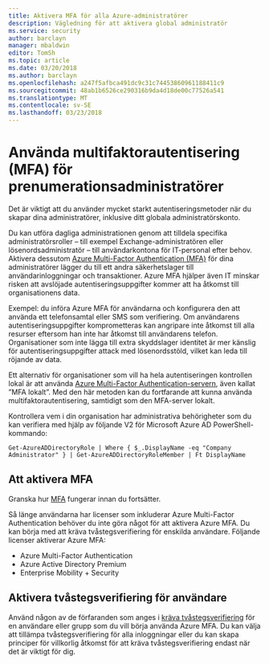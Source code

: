 ```yaml
---
title: Aktivera MFA för alla Azure-administratörer
description: Vägledning för att aktivera global administratör
ms.service: security
author: barclayn
manager: mbaldwin
editor: TomSh
ms.topic: article
ms.date: 03/20/2018
ms.author: barclayn
ms.openlocfilehash: a247f5afbca491dc9c31c74453860961188411c9
ms.sourcegitcommit: 48ab1b6526ce290316b9da4d18de00c77526a541
ms.translationtype: MT
ms.contentlocale: sv-SE
ms.lasthandoff: 03/23/2018
---
```

# <a name="enforce-multi-factor-authentication-mfa-for-subscription-administrators"></a>Använda multifaktorautentisering (MFA) för prenumerationsadministratörer

Det är viktigt att du använder mycket starkt autentiseringsmetoder när du skapar dina administratörer, inklusive ditt globala administratörskonto.

Du kan utföra dagliga administrationen genom att tilldela specifika administratörsroller – till exempel Exchange-administratören eller lösenordsadministratör – till användarkontona för IT-personal efter behov.
Aktivera dessutom [Azure Multi-Factor Authentication (MFA)](https://docs.microsoft.com/azure/multi-factor-authentication/multi-factor-authentication) för dina administratörer lägger du till ett andra säkerhetslager till användarinloggningar och transaktioner. Azure MFA hjälper även IT minskar risken att avslöjade autentiseringsuppgifter kommer att ha åtkomst till organisationens data.

Exempel: du införa Azure MFA för användarna och konfigurera den att använda ett telefonsamtal eller SMS som verifiering. Om användarens autentiseringsuppgifter komprometteras kan angripare inte åtkomst till alla resurser eftersom han inte har åtkomst till användarens telefon. Organisationer som inte lägga till extra skyddslager identitet är mer känslig för autentiseringsuppgifter attack med lösenordsstöld, vilket kan leda till röjande av data.

Ett alternativ för organisationer som vill ha hela autentiseringen kontrollen lokal är att använda [Azure Multi-Factor Authentication-servern](https://docs.microsoft.com/en-us/azure/multi-factor-authentication/multi-factor-authentication-get-started-server), även kallat ”MFA lokalt”. Med den här metoden kan du fortfarande att kunna använda multifaktorautentisering, samtidigt som den MFA-server lokalt.

Kontrollera vem i din organisation har administrativa behörigheter som du kan verifiera med hjälp av följande V2 för Microsoft Azure AD PowerShell-kommando:

```azurepowershell-interactive
Get-AzureADDirectoryRole | Where { $_.DisplayName -eq "Company Administrator" } | Get-AzureADDirectoryRoleMember | Ft DisplayName
```

## <a name="enabling-mfa"></a>Att aktivera MFA

Granska hur [MFA](https://docs.microsoft.com/en-us/azure/multi-factor-authentication/multi-factor-authentication-whats-next) fungerar innan du fortsätter.

Så länge användarna har licenser som inkluderar Azure Multi-Factor Authentication behöver du inte göra något för att aktivera Azure MFA. Du kan börja med att kräva tvåstegsverifiering för enskilda användare. Följande licenser aktiverar Azure MFA:

- Azure Multi-Factor Authentication
- Azure Active Directory Premium
- Enterprise Mobility + Security

## <a name="turn-on-two-step-verification-for-users"></a>Aktivera tvåstegsverifiering för användare

Använd någon av de förfaranden som anges i [kräva tvåstegsverifiering](https://docs.microsoft.com/en-us/azure/multi-factor-authentication/multi-factor-authentication-get-started-user-states) för en användare eller grupp som du vill börja använda Azure MFA. Du kan välja att tillämpa tvåstegsverifiering för alla inloggningar eller du kan skapa principer för villkorlig åtkomst för att kräva tvåstegsverifiering endast när det är viktigt för dig.

